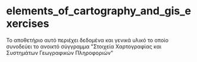 # elements_of_cartography_and_gis_exercises
Το αποθετήριο αυτό περιέχει δεδομένα και γενικά υλικό το οποίο συνοδεύει το ανοικτό σύγγραμμα "Στοιχεία Χαρτογραφίας και Συστημάτων Γεωγραφικών Πληροφοριών" 
